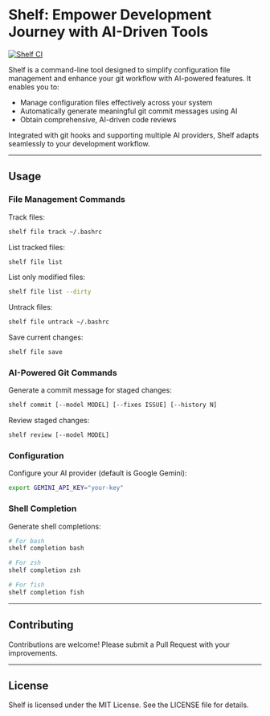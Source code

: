 # Shelf: Empower Development Journey with AI-Driven Tools

[![Shelf CI](https://github.com/ab22593k/shelf/actions/workflows/ci.yml/badge.svg)](https://github.com/ab22593k/shelf/actions/workflows/ci.yml)

Shelf is a command-line tool designed to simplify configuration file management and enhance your git
workflow with AI-powered features. It enables you to:

* Manage configuration files effectively across your system
* Automatically generate meaningful git commit messages using AI
* Obtain comprehensive, AI-driven code reviews

Integrated with git hooks and supporting multiple AI providers, Shelf adapts seamlessly to your development workflow.

---

## Usage

### File Management Commands

Track files:
```bash
shelf file track ~/.bashrc
```

List tracked files:
```bash
shelf file list
```

List only modified files:
```bash
shelf file list --dirty
```

Untrack files:
```bash
shelf file untrack ~/.bashrc
```

Save current changes:
```bash
shelf file save
```

### AI-Powered Git Commands

Generate a commit message for staged changes:
```bash
shelf commit [--model MODEL] [--fixes ISSUE] [--history N]
```

Review staged changes:
```bash
shelf review [--model MODEL]
```

### Configuration

Configure your AI provider (default is Google Gemini):
```bash
export GEMINI_API_KEY="your-key"
```

### Shell Completion

Generate shell completions:
```bash
# For bash
shelf completion bash

# For zsh
shelf completion zsh

# For fish
shelf completion fish
```

---

## Contributing

Contributions are welcome! Please submit a Pull Request with your improvements.

---

## License

Shelf is licensed under the MIT License. See the LICENSE file for details.
